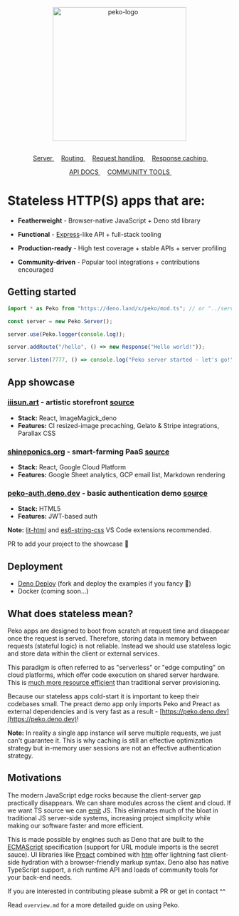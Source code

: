 <p align="center">
    <img 
        height="300px"
        style="margin: 1rem auto;"
        src="https://raw.githubusercontent.com/sebringrose/peko/main/examples/preact/src/assets/logo_light_alpha.png" alt="peko-logo" 
    />
</p>

<p align="center">
    <span>
        &nbsp;
        <a href="https://github.com/sebringrose/peko/blob/main/overview.md#server">
            Server
        </a>
        &nbsp;
    </span>
    <span>
        &nbsp;
        <a href="https://github.com/sebringrose/peko/blob/main/overview.md#routing">
            Routing
        </a>
        &nbsp;
    </span>
    <span>
        &nbsp;
        <a href="https://github.com/sebringrose/peko/blob/main/overview.md#request-handling">
            Request handling
        </a>
        &nbsp;
    </span>
    <span>
        &nbsp;
        <a href="https://github.com/sebringrose/peko/blob/main/overview.md#response-caching">
            Response caching
        </a>
        &nbsp;
    </span>
</p>

<p align="center">
    <span>
        &nbsp;
            <a href="https://doc.deno.land/https://deno.land/x/peko/mod.ts">
                API DOCS
            </a>
        &nbsp;
    </span>
    <span>
        &nbsp;
            <a href="https://github.com/sebringrose/pekommunity">
                COMMUNITY TOOLS
            </a>
        &nbsp;
    </span>
</p>

<h1>Stateless HTTP(S) apps that are:</h1>

- <strong>Featherweight</strong> - Browser-native JavaScript + Deno std library

- <strong>Functional</strong> - [Express](https://github.com/expressjs/express)-like API + full-stack tooling

- <strong>Production-ready</strong> - High test coverage + stable APIs + server profiling

- <strong>Community-driven</strong> - Popular tool integrations + contributions encouraged 

<h2>Getting started</h2>

```js
import * as Peko from "https://deno.land/x/peko/mod.ts"; // or "../server.ts" for super featherweight 

const server = new Peko.Server();

server.use(Peko.logger(console.log));

server.addRoute("/hello", () => new Response("Hello world!"));

server.listen(7777, () => console.log("Peko server started - let's go!"));
```

<h2>App showcase</h2>

### [iiisun.art](https://iiisun.art) - artistic storefront [source](https://github.com/sebringrose/third-sun/blob/main/server.ts)
- **Stack:** React, ImageMagick_deno
- **Features:** CI resized-image precaching, Gelato & Stripe integrations, Parallax CSS

### [shineponics.org](https://shineponics.org) - smart-farming PaaS [source](https://github.com/shine-systems/shineponics/blob/main/server.ts)
- **Stack:** React, Google Cloud Platform
- **Features:** Google Sheet analytics, GCP email list, Markdown rendering

### [peko-auth.deno.dev](https://peko-auth.deno.dev) - basic authentication demo [source](https://github.com/sebringrose/peko/blob/main/examples/auth/app.ts)
- **Stack:** HTML5
- **Features:** JWT-based auth

**Note:** [lit-html](https://marketplace.visualstudio.com/items?itemName=bierner.lit-html) and [es6-string-css](https://marketplace.visualstudio.com/items?itemName=bashmish.es6-string-css) VS Code extensions recommended.

PR to add your project to the showcase 🙌

<h2>Deployment</h2>

- [Deno Deploy](https://dash.deno.com/projects) (fork and deploy the examples if you fancy 💖)
- Docker (coming soon...)

<h2>What does stateless mean?</h2>

Peko apps are designed to boot from scratch at request time and disappear once the request is served. Therefore, storing data in memory between requests (stateful logic) is not reliable. Instead we should use stateless logic and store data within the client or external services.

This paradigm is often referred to as "serverless" or "edge computing" on cloud platforms, which offer code execution on shared server hardware. This is [much more resource efficient](https://developer.ibm.com/blogs/the-future-is-serverless/) than traditional server provisioning.

Because our stateless apps cold-start it is important to keep their codebases small. The preact demo app only imports Peko and Preact as external dependencies and is very fast as a result - [https://peko.deno.dev](https://peko.deno.dev)!

<strong>Note:</strong> In reality a single app instance will serve multiple requests, we just can't guarantee it. This is why caching is still an effective optimization strategy but in-memory user sessions are not an effective authentication strategy.

<h2 id="cool">Motivations</h2>

The modern JavaScript edge rocks because the client-server gap practically disappears. We can share modules across the client and cloud. If we want TS source we can [emit](https://github.com/denoland/deno_emit) JS. This eliminates much of the bloat in traditional JS server-side systems, increasing project simplicity while making our software faster and more efficient.

This is made possible by engines such as Deno that are built to the [ECMAScript](https://tc39.es/) specification</a> (support for URL module imports is the secret sauce). UI libraries like [Preact](https://github.com/preactjs/preact) combined with [htm](https://github.com/developit/htm) offer lightning fast client-side hydration with a browser-friendly markup syntax. Deno also has native TypeScript support, a rich runtime API and loads of community tools for your back-end needs.

If you are interested in contributing please submit a PR or get in contact ^^

Read `overview.md` for a more detailed guide on using Peko.
